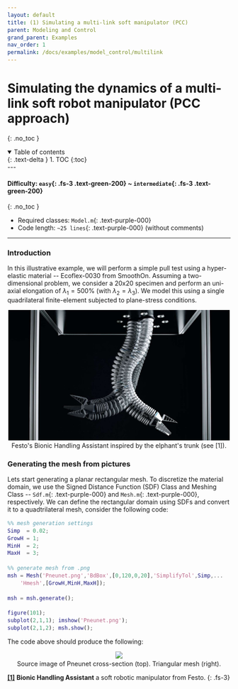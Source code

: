 ```yaml
---
layout: default
title: (1) Simulating a multi-link soft manipulator (PCC)
parent: Modeling and Control 
grand_parent: Examples
nav_order: 1
permalink: /docs/examples/model_control/multilink
---
```


#  Simulating the dynamics of a multi-link soft robot manipulator (PCC approach)
{: .no_toc }

<details open markdown="block">
  <summary>
    Table of contents
  </summary>
  {: .text-delta }
1. TOC
{:toc}
</details>
---

#### Difficulty: `easy`{: .fs-3 .text-green-200} ~ `intermediate`{: .fs-3 .text-green-200}
{: .no_toc }
 - Required classes: `Model.m`{: .text-purple-000}
 - Code length: `~25 lines`{: .text-purple-000} (without comments)

---

### Introduction
In this illustrative example, we will perform a simple pull test using a hyper-elastic material -- Ecoflex-0030 from SmoothOn. Assuming a two-dimensional problem, we consider a 20x20 specimen and perform an uni-axial elongation of $\lambda_{1} = 500\%$ (with $\lambda_2 = \lambda_3$). We model this using a single quadrilateral finite-element subjected to plane-stress conditions.

<div align="center"> <img src="./img/intro.jpg" width="500"> </div>
<div align="center"> Festo's Bionic Handling Assistant inspired by the elphant's trunk (see [1]). </div>

### Generating the mesh from pictures
Lets start generating a planar rectangular mesh. To discretize the material domain, we use the Signed Distance Function (SDF) Class and Meshing Class -- `Sdf.m`{: .text-purple-000} and `Mesh.m`{: .text-purple-000}, respectively. We can define the rectangular domain using SDFs and convert it to a quadtrilateral mesh, consider the following code:

```matlab
%% mesh generation settings
Simp  = 0.02;
GrowH = 1;
MinH  = 2;
MaxH  = 3;

%% generate mesh from .png
msh = Mesh('Pneunet.png','BdBox',[0,120,0,20],'SimplifyTol',Simp,...
    'Hmesh',[GrowH,MinH,MaxH]);

msh = msh.generate();

figure(101);
subplot(2,1,1); imshow('Pneunet.png');
subplot(2,1,2); msh.show();
```

The code above should produce the following:

<div align="center"> <img src="./img/mesh.png" width="550"> </div> 
<div align="center"> Source image of Pneunet cross-section (top). Triangular mesh (right). </div>


[**[1]**](https://www.festo.com/group/en/cms/10241.htm) **Bionic Handling Assistant** a soft robotic manipulator from Festo.
{: .fs-3} 

